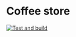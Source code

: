 # Coffee store

[![Test and build](https://github.com/all-boundaries/coffee-store/actions/workflows/build.yml/badge.svg)](https://github.com/all-boundaries/coffee-store/actions/workflows/build.yml)